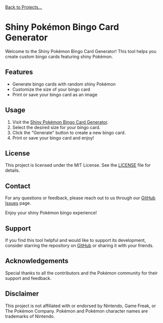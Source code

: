 [Back to Projects...](README.md)

# Shiny Pokémon Bingo Card Generator

Welcome to the Shiny Pokémon Bingo Card Generator! This tool helps you create custom bingo cards featuring shiny Pokémon.

## Features

- Generate bingo cards with random shiny Pokémon
- Customize the size of your bingo card
- Print or save your bingo card as an image

## Usage

1. Visit the [Shiny Pokémon Bingo Card Generator](https://itsmejoji.github.io/ShinyPokemonBingoGenerator/).
2. Select the desired size for your bingo card.
3. Click the "Generate" button to create a new bingo card.
4. Print or save your bingo card and enjoy!

## License

This project is licensed under the MIT License. See the [LICENSE](https://github.com/itsmejoji/ShinyPokemonBingoGenerator/blob/main/LICENSE) file for details.

## Contact

For any questions or feedback, please reach out to us through our [GitHub Issues](https://github.com/itsmejoji/ShinyPokemonBingoGenerator/issues) page.

Enjoy your shiny Pokémon bingo experience!

## Support

If you find this tool helpful and would like to support its development, consider starring the repository on [GitHub](https://github.com/itsmejoji/ShinyPokemonBingoGenerator) or sharing it with your friends.

## Acknowledgements

Special thanks to all the contributors and the Pokémon community for their support and feedback.

## Disclaimer

This project is not affiliated with or endorsed by Nintendo, Game Freak, or The Pokémon Company. Pokémon and Pokémon character names are trademarks of Nintendo.
